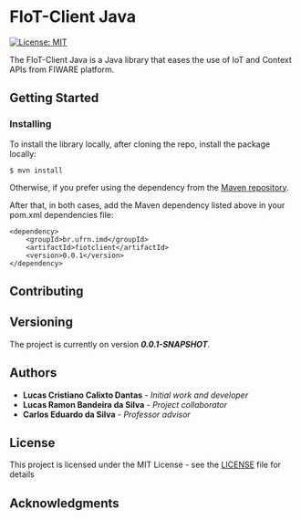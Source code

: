 # FIoT-Client Java

[![License: MIT](https://img.shields.io/badge/License-MIT-blue.svg)](https://opensource.org/licenses/MIT)

The FIoT-Client Java is a Java library that eases the use of IoT and Context APIs from FIWARE platform.

## Getting Started

<!--These instructions will get you a copy of the project up and running on your local machine for development and testing purposes. See deployment for notes on how to deploy the project on a live system. -->

<!-- ### Prerequisites -->

<!--
What things you need to install the software and how to install them

```
Give examples
```
 -->

### Installing

To install the library locally, after cloning the repo, install the package locally:
```
$ mvn install
```

Otherwise, if you prefer using the dependency from the [Maven repository](https://mvnrepository.com/artifact/br.ufrn.imd/fiot-client).

After that, in both cases, add the Maven dependency listed above in your pom.xml dependencies file:

```
<dependency>
    <groupId>br.ufrn.imd</groupId>
    <artifactId>fiotclient</artifactId>
    <version>0.0.1</version>
</dependency>
```

<!--
A step by step series of examples that tell you have to get a development env running

Say what the step will be

```
Give the example
```

And repeat

```
until finished
```

End with an example of getting some data out of the system or using it for a little demo
-->

<!-- ## Running the tests -->

<!--
Explain how to run the automated tests for this system

### Break down into end to end tests

Explain what these tests test and why

```
Give an example
```

### And coding style tests

Explain what these tests test and why

```
Give an example
```
-->

<!-- ## Deployment -->

<!--
Add additional notes about how to deploy this on a live system

## Built With

* [Dropwizard](http://www.dropwizard.io/1.0.2/docs/) - The web framework used
* [Maven](https://maven.apache.org/) - Dependency Management
* [ROME](https://rometools.github.io/rome/) - Used to generate RSS Feeds
-->

## Contributing

<!--
Please read [CONTRIBUTING.md](https://gist.github.com/PurpleBooth/b24679402957c63ec426) for details on our code of conduct, and the process for submitting pull requests to us.
-->

## Versioning

<!--
We use [SemVer](http://semver.org/) for versioning. For the versions available, see the [tags on this repository](https://github.com/your/project/tags). 
-->
The project is currently on version _**0.0.1-SNAPSHOT**_.


## Authors

* **Lucas Cristiano Calixto Dantas** - *Initial work and developer*
* **Lucas Ramon Bandeira da Silva** - *Project collaborator*
* **Carlos Eduardo da Silva** - *Professor advisor*

<!--
See also the list of [contributors](https://github.com/your/project/contributors) who participated in this project.
-->

## License

This project is licensed under the MIT License - see the [LICENSE](LICENSE) file for details

## Acknowledgments

<!--
* Hat tip to anyone who's code was used
* Inspiration
* etc
-->